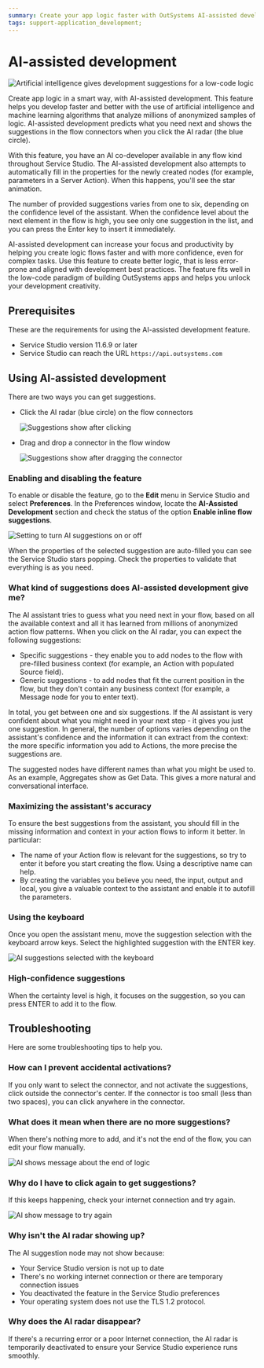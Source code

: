 ```yaml
---
summary: Create your app logic faster with OutSystems AI-assisted development. Use AI-powered suggestions and add logic nodes automatically to your flow and boost your low-code development.
tags: support-application_development;
---
```


# AI-assisted development

![Artificial intelligence gives development suggestions for a low-code logic](images/ai-flow-service-studio.gif?width=500)

Create app logic in a smart way, with AI-assisted development. This feature helps you develop faster and better with the use of artificial intelligence and machine learning algorithms that analyze millions of anonymized samples of logic. AI-assisted development predicts what you need next and shows the suggestions in the flow connectors when you click the AI radar (the blue circle).

With this feature, you have an AI co-developer available in any flow kind throughout Service Studio. The AI-assisted development also attempts to automatically fill in the properties for the newly created nodes (for example, parameters in a Server Action). When this happens, you'll see the star animation.

The number of provided suggestions varies from one to six, depending on the confidence level of the assistant. When the confidence level about the next element in the flow is high, you see only one suggestion in the list, and you can press the Enter key to insert it immediately.

AI-assisted development can increase your focus and productivity by helping you create logic flows faster and with more confidence, even for complex tasks. Use this feature to create better logic, that is less error-prone and aligned with development best practices. The feature fits well in the low-code paradigm of building OutSystems apps and helps you unlock your development creativity.

## Prerequisites

These are the requirements for using the AI-assisted development feature.

* Service Studio version 11.6.9 or later
* Service Studio can reach the URL `https://api.outsystems.com`

## Using AI-assisted development

There are two ways you can get suggestions.

* Click the AI radar (blue circle) on the flow connectors  

    ![Suggestions show after clicking](images/ai-flow-node-click.png?width=600)

* Drag and drop a connector in the flow window  
    
    ![Suggestions show after dragging the connector](images/ai-flow-node-drag.gif?width=600)


### Enabling and disabling the feature

To enable or disable the feature, go to the **Edit** menu in Service Studio and select **Preferences**. In the Preferences window, locate the **AI-Assisted Development** section and check the status of the option **Enable inline flow suggestions**.

![Setting to turn AI suggestions on or off](images/ai-flow-settings.png?width=400)

<div class="info" markdown="1">

When the properties of the selected suggestion are auto-filled you can see the Service Studio stars popping. Check the properties to validate that everything is as you need.

</div>

### What kind of suggestions does AI-assisted development give me?

The AI assistant tries to guess what you need next in your flow, based on all the available context and all it has learned from millions of anonymized action flow patterns. When you click on the AI radar, you can expect the following suggestions:

* Specific suggestions - they enable you to add nodes to the flow with pre-filled business context (for example, an Action with populated Source field).
* Generic suggestions - to add nodes that fit the current position in the flow, but they don't contain any business context (for example, a Message node for you to enter text).    

In total, you get between one and six suggestions. If the AI assistant is very confident about what you might need in your next step - it gives you just one suggestion. In general, the number of options varies depending on the assistant's confidence and the information it can extract from the context: the more specific information you add to Actions, the more precise the suggestions are.

<div class="info" markdown="1">
	
The suggested nodes have different names than what you might be used to. As an example, Aggregates show as Get Data. This gives a more natural and conversational interface.

</div>

### Maximizing the assistant's accuracy

To ensure the best suggestions from the assistant, you should fill in the missing information and context in your action flows to inform it better. In particular:

* The name of your Action flow is relevant for the suggestions, so try to enter it before you start creating the flow. Using a descriptive name can help.
* By creating the variables you believe you need, the input, output and local, you give a valuable context to the assistant and enable it to autofill the parameters.

### Using the keyboard

Once you open the assistant menu, move the suggestion selection with the keyboard arrow keys. Select the highlighted suggestion with the ENTER key.

![AI suggestions selected with the keyboard](images/ai-flow-node-suggestion.gif?width=600)

### High-confidence suggestions

When the certainty level is high, it focuses on the suggestion, so you can press ENTER to add it to the flow.

## Troubleshooting

Here are some troubleshooting tips to help you.

### How can I prevent accidental activations?

If you only want to select the connector, and not activate the suggestions, click outside the connector's center. If the connector is too small (less than two spaces), you can click anywhere in the connector.

### What does it mean when there are no more suggestions?

When there's nothing more to add, and it's not the end of the flow, you can edit your flow manually.

![AI shows message about the end of logic](images/ai-flow-ts-no-suggestions.png?width=400)

### Why do I have to click again to get suggestions?

If this keeps happening, check your internet connection and try again.

![AI show message to try again](images/ai-flow-ts-tryagain.png?width=600)

### Why isn't the AI radar showing up?

The AI suggestion node may not show because:

* Your Service Studio version is not up to date
* There's no working internet connection or there are temporary connection issues
* You deactivated the feature in the Service Studio preferences
* Your operating system does not use the TLS 1.2 protocol.

### Why does the AI radar disappear?

If there's a recurring error or a poor Internet connection, the AI radar is temporarily deactivated to ensure your Service Studio experience runs smoothly.
